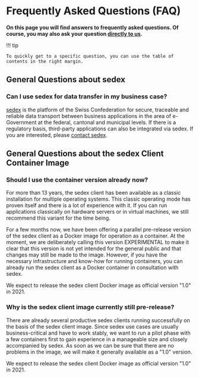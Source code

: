 # Frequently Asked Questions (FAQ)

**On this page you will find answers to frequently asked questions. Of course, you may also ask your question [directly to us](contact.md).**

!!! tip

    To quickly get to a specific question, you can use the table of contents in the right margin.

## General Questions about sedex

### Can I use sedex for data transfer in my business case?
    
[sedex](sedex-system/overview_sedex.md) is the platform of the Swiss Confederation for secure, traceable and reliable data transport between business applications in the area of e-Government at the federal, cantonal and municipal levels. If there is a regulatory basis, third-party applications can also be integrated via sedex. If you are interested, please [contact sedex](contact.md).


## General Questions about the sedex Client Container Image

### Should I use the container version already now?
    
For more than 13 years, the sedex client has been available as a classic installation for multiple operating systems. This classic operating mode has proven itself and there is a lot of experience with it. If you can run applications classically on hardware servers or in virtual machines, we still recommend this variant for the time being.
    
For a few months now, we have been offering a parallel pre-release version of the sedex client as a Docker image for operation as a container. At the moment, we are deliberately calling this version EXPERIMENTAL to make it clear that this version is not yet intended for the general public and that changes may still be made to the image. However, if you have the necessary infrastructure and know-how for running containers, you can already run the sedex client as a Docker container in consultation with sedex.
    
We expect to release the sedex client Docker image as official version "1.0" in 2021. 


### Why is the sedex client image currently still pre-release?
    
There are already several productive sedex clients running successfully on the basis of the sedex client image. Since sedex use cases are usually business-critical and have to work stably, we want to run a pilot phase with a few containers first to gain experience in a manageable size and closely accompanied by sedex. As soon as we can be sure that there are no problems in the 
image, we will make it generally available as a "1.0" version.

We expect to release the sedex client Docker image as official version "1.0" in 2021.

